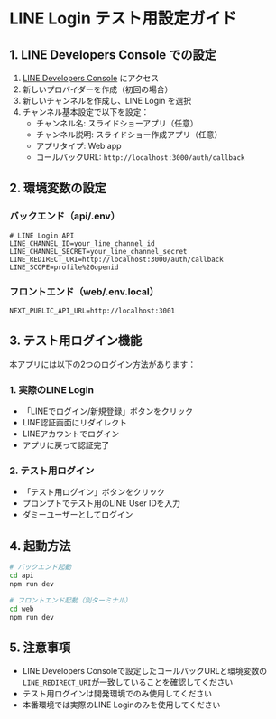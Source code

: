 # LINE Login テスト用設定ガイド

## 1. LINE Developers Console での設定

1. [LINE Developers Console](https://developers.line.biz/console/) にアクセス
2. 新しいプロバイダーを作成（初回の場合）
3. 新しいチャンネルを作成し、LINE Login を選択
4. チャンネル基本設定で以下を設定：
   - チャンネル名: スライドショーアプリ（任意）
   - チャンネル説明: スライドショー作成アプリ（任意）
   - アプリタイプ: Web app
   - コールバックURL: `http://localhost:3000/auth/callback`

## 2. 環境変数の設定

### バックエンド（api/.env）
```env
# LINE Login API
LINE_CHANNEL_ID=your_line_channel_id
LINE_CHANNEL_SECRET=your_line_channel_secret
LINE_REDIRECT_URI=http://localhost:3000/auth/callback
LINE_SCOPE=profile%20openid
```

### フロントエンド（web/.env.local）
```env
NEXT_PUBLIC_API_URL=http://localhost:3001
```

## 3. テスト用ログイン機能

本アプリには以下の2つのログイン方法があります：

### 1. 実際のLINE Login
- 「LINEでログイン/新規登録」ボタンをクリック
- LINE認証画面にリダイレクト
- LINEアカウントでログイン
- アプリに戻って認証完了

### 2. テスト用ログイン
- 「テスト用ログイン」ボタンをクリック
- プロンプトでテスト用のLINE User IDを入力
- ダミーユーザーとしてログイン

## 4. 起動方法

```bash
# バックエンド起動
cd api
npm run dev

# フロントエンド起動（別ターミナル）
cd web
npm run dev
```

## 5. 注意事項

- LINE Developers Consoleで設定したコールバックURLと環境変数の`LINE_REDIRECT_URI`が一致していることを確認してください
- テスト用ログインは開発環境でのみ使用してください
- 本番環境では実際のLINE Loginのみを使用してください
